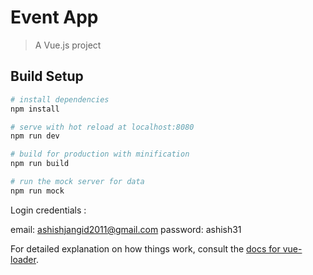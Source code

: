 # Event App

> A Vue.js project

## Build Setup

``` bash
# install dependencies
npm install

# serve with hot reload at localhost:8080
npm run dev

# build for production with minification
npm run build

# run the mock server for data
npm run mock
```

Login credentials :

email: ashishjangid2011@gmail.com
password: ashish31

For detailed explanation on how things work, consult the [docs for vue-loader](http://vuejs.github.io/vue-loader).
